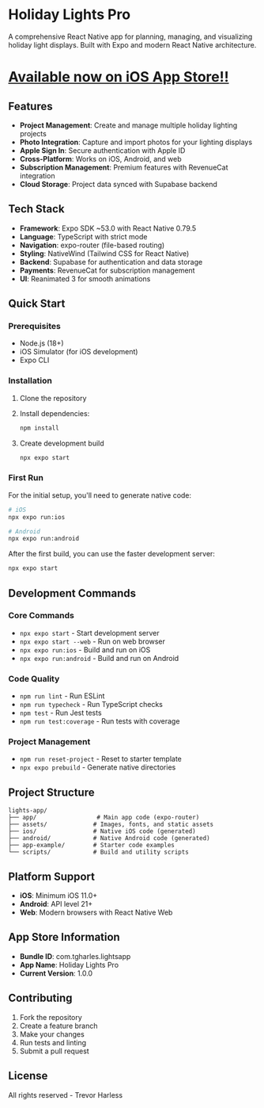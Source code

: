 # Holiday Lights Pro

A comprehensive React Native app for planning, managing, and visualizing holiday light displays. Built with Expo and modern React Native architecture.

# [Available now on iOS App Store!!](https://apps.apple.com/us/app/holiday-lights-pro/id6751132656)

## Features

- **Project Management**: Create and manage multiple holiday lighting projects
- **Photo Integration**: Capture and import photos for your lighting displays
- **Apple Sign In**: Secure authentication with Apple ID
- **Cross-Platform**: Works on iOS, Android, and web
- **Subscription Management**: Premium features with RevenueCat integration
- **Cloud Storage**: Project data synced with Supabase backend

## Tech Stack

- **Framework**: Expo SDK ~53.0 with React Native 0.79.5
- **Language**: TypeScript with strict mode
- **Navigation**: expo-router (file-based routing)
- **Styling**: NativeWind (Tailwind CSS for React Native)
- **Backend**: Supabase for authentication and data storage
- **Payments**: RevenueCat for subscription management
- **UI**: Reanimated 3 for smooth animations

## Quick Start

### Prerequisites

- Node.js (18+)
- iOS Simulator (for iOS development)
- Expo CLI

### Installation

1. Clone the repository
2. Install dependencies:

   ```bash
   npm install
   ```

3. Create development build
   ```bash
   npx expo start
   ```

### First Run

For the initial setup, you'll need to generate native code:

```bash
# iOS
npx expo run:ios

# Android
npx expo run:android
```

After the first build, you can use the faster development server:

```bash
npx expo start
```

## Development Commands

### Core Commands

- `npx expo start` - Start development server
- `npx expo start --web` - Run on web browser
- `npx expo run:ios` - Build and run on iOS
- `npx expo run:android` - Build and run on Android

### Code Quality

- `npm run lint` - Run ESLint
- `npm run typecheck` - Run TypeScript checks
- `npm test` - Run Jest tests
- `npm run test:coverage` - Run tests with coverage

### Project Management

- `npm run reset-project` - Reset to starter template
- `npx expo prebuild` - Generate native directories

## Project Structure

```
lights-app/
├── app/                 # Main app code (expo-router)
├── assets/             # Images, fonts, and static assets
├── ios/                # Native iOS code (generated)
├── android/            # Native Android code (generated)
├── app-example/        # Starter code examples
└── scripts/            # Build and utility scripts
```

## Platform Support

- **iOS**: Minimum iOS 11.0+
- **Android**: API level 21+
- **Web**: Modern browsers with React Native Web

## App Store Information

- **Bundle ID**: com.tgharles.lightsapp
- **App Name**: Holiday Lights Pro
- **Current Version**: 1.0.0

## Contributing

1. Fork the repository
2. Create a feature branch
3. Make your changes
4. Run tests and linting
5. Submit a pull request

## License

All rights reserved - Trevor Harless

